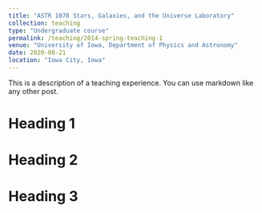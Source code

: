 ```yaml
---
title: "ASTR 1070 Stars, Galaxies, and the Universe Laboratory"
collection: teaching
type: "Undergraduate course"
permalink: /teaching/2014-spring-teaching-1
venue: "University of Iowa, Department of Physics and Astronomy"
date: 2020-08-21
location: "Iowa City, Iowa"
---
```


This is a description of a teaching experience. You can use markdown like any other post.

Heading 1
======

Heading 2
======

Heading 3
======